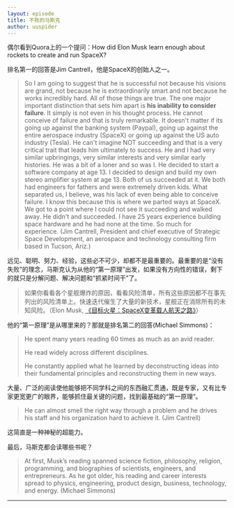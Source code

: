 ```yaml
---
layout: episode
title: 不败的马斯克
author: uuspider
---
```

偶尔看到Quora上的一个提问：How did Elon Musk learn enough about rockets to create and run SpaceX?

排名第一的回答是Jim Cantrell，他是SpaceX的创始人之一。

>So I am going to suggest that he is successful not because his visions are grand, not because he is extraordinarily smart and not because he works incredibly hard. All of those things are true. The one major important distinction that sets him apart is **his inability to consider failure**. It simply is not even in his thought process. He cannot conceive of failure and that is truly remarkable. It doesn't matter if its going up against the banking system (Paypal), going up against the entire aerospace industry (SpaceX) or going up against the US auto industry (Tesla). He can't imagine NOT succeeding and that is a very critical trait that leads him ultimately to success. He and I had very similar upbringings, very similar interests and very similar early histories. He was a bit of a loner and so was I. He decided to start a software company at age 13. I decided to design and build my own stereo amplifier system at age 13. Both of us succeeded at it. We both had engineers for fathers and were extremely driven kids. What separated us, I believe, was his lack of even being able to conceive failure. I know this because this is where we parted ways at SpaceX. We got to a point where I could not see it succeeding and walked away. He didn't and succeeded. I have 25 years experience building space hardware and he had none at the time. So much for experience. (Jim Cantrell, President and chief executive of Strategic Space Development, an aerospace and technology consulting firm based in Tucson, Ariz.)

远见、聪明、努力、经验，这些必不可少，却都不是最重要的。最重要的是“没有失败”的理念，马斯克认为从他的“第一原理”出发，如果没有方向性的错误，剩下的就只是分解问题、解决问题和“抓紧时间干”了。

>如果你看看各个星舰爆炸的原因，看看风险清单，所有这些原因都不在事先列出的风险清单上。快速迭代催生了大量的新技术，星舰正在消除所有的未知风险。（Elon Musk, [《目标火星：SpaceX变革载人航天之路》][ref01]）

他的“第一原理”是从哪里来的？那就是排名第二的回答(Michael Simmons)：

>He spent many years reading 60 times as much as an avid reader.
>
>He read widely across different disciplines.
>
>He constantly applied what he learned by deconstructing ideas into their fundamental principles and reconstructing them in new ways.

大量、广泛的阅读使他能够把不同学科之间的东西融汇贯通，既是专家，又有比专家更宽更广的眼界，能够抓住最关键的问题，找到最基础的“第一原理”。

>He can almost smell the right way through a problem and he drives his staff and his organization hard to achieve it. (Jim Cantrell)

这简直是一种神秘的超能力。

最后，马斯克都会读哪些书呢？

>At first, Musk’s reading spanned science fiction, philosophy, religion, programming, and biographies of scientists, engineers, and entrepreneurs. As he got older, his reading and career interests spread to physics, engineering, product design, business, technology, and energy. (Michael Simmons)


***

[ref01]:https://www.bilibili.com/video/BV1YR4y1n72j
